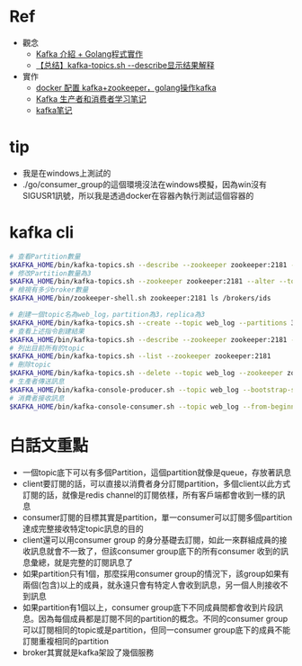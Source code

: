 # Ref
- 觀念
    - [Kafka 介紹 + Golang程式實作](https://ftn8205.medium.com/kafka-%E4%BB%8B%E7%B4%B9-golang%E7%A8%8B%E5%BC%8F%E5%AF%A6%E4%BD%9C-2b108481369e)
    - [【总结】kafka-topics.sh --describe显示结果解释](https://developer.aliyun.com/article/515351)
- 實作
    - [docker 配置 kafka+zookeeper，golang操作kafka](https://blog.51cto.com/u_6192297/3299886)
    - [Kafka 生产者和消费者学习笔记](https://leehao.me/Kafka-%E7%94%9F%E4%BA%A7%E8%80%85%E5%92%8C%E6%B6%88%E8%B4%B9%E8%80%85%E5%AD%A6%E4%B9%A0%E7%AC%94%E8%AE%B0/)
    - [kafka笔记](https://juejin.cn/post/6844903887149760526)

# tip
- 我是在windows上測試的
- ./go/consumer_group的這個環境沒法在windows模擬，因為win沒有SIGUSR1訊號，所以我是透過docker在容器內執行測試這個容器的

# kafka cli
```sh
# 查看Partition數量
$KAFKA_HOME/bin/kafka-topics.sh --describe --zookeeper zookeeper:2181 --topic web_log
# 修改Partition數量為3
$KAFKA_HOME/bin/kafka-topics.sh --zookeeper zookeeper:2181 --alter --topic web_log --partitions 3
# 檢視有多少broker數量
$KAFKA_HOME/bin/zookeeper-shell.sh zookeeper:2181 ls /brokers/ids

# 創建一個topic名為web_log，partition為3，replica為3
$KAFKA_HOME/bin/kafka-topics.sh --create --topic web_log --partitions 3 --zookeeper zookeeper:2181 --replication-factor 3
# 查看上述指令創建結果
$KAFKA_HOME/bin/kafka-topics.sh --describe --zookeeper zookeeper:2181 --topic web_log
# 列出目前所有的topic
$KAFKA_HOME/bin/kafka-topics.sh --list --zookeeper zookeeper:2181
# 刪除topic
$KAFKA_HOME/bin/kafka-topics.sh --delete --topic web_log --zookeeper zookeeper:2181
# 生產者傳送訊息
$KAFKA_HOME/bin/kafka-console-producer.sh --topic web_log --bootstrap-server kafka1:9094,kafka2:9093,kafka3:9094
# 消費者接收訊息
$KAFKA_HOME/bin/kafka-console-consumer.sh --topic web_log --from-beginning --bootstrap-server host.docker.internal:9095,host.docker.internal:9096,host.docker.internal:9097
```

# 白話文重點
- 一個topic底下可以有多個Partition，這個partition就像是queue，存放著訊息
- client要訂閱的話，可以直接以消費者身分訂閱partition，多個client以此方式訂閱的話，就像是redis channel的訂閱依樣，所有客戶端都會收到一樣的訊息
- consumer訂閱的目標其實是partition，單一consumer可以訂閱多個partition達成完整接收特定topic訊息的目的
- client還可以用consumer group 的身分基礎去訂閱，如此一來群組成員的接收訊息就會不一致了，但該consumer group底下的所有consumer 收到的訊息彙總，就是完整的訂閱訊息了
- 如果partition只有1個，那麼採用consumer group的情況下，該group如果有兩個(包含)以上的成員，就永遠只會有特定人會收到訊息，另一個人則接收不到訊息
- 如果partition有1個以上，consumer group底下不同成員間都會收到片段訊息。因為每個成員都是訂閱不同的partition的概念。不同的consumer group可以訂閱相同的topic或是partition，但同一consumer group底下的成員不能訂閱重複相同的partition
- broker其實就是kafka架設了幾個服務